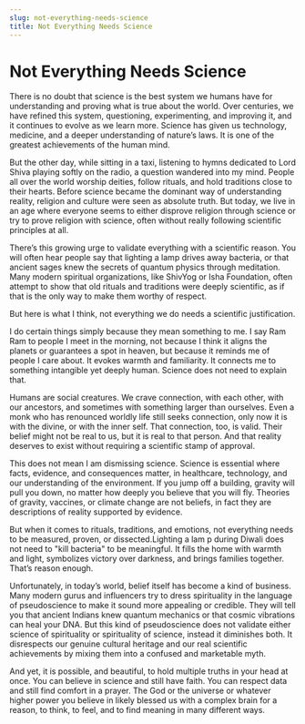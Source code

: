 ```yaml
---
slug: not-everything-needs-science
title: Not Everything Needs Science
---
```


# Not Everything Needs Science

There is no doubt that science is the best system we humans have for understanding and proving what is true about the world. Over centuries, we have refined this system, questioning, experimenting, and improving it, and it continues to evolve as we learn more. Science has given us technology, medicine, and a deeper understanding of nature’s laws. It is one of the greatest achievements of the human mind.

But the other day, while sitting in a taxi, listening to hymns dedicated to Lord Shiva playing softly on the radio, a question wandered into my mind. People all over the world worship deities, follow rituals, and hold traditions close to their hearts. Before science became the dominant way of understanding reality, religion and culture were seen as absolute truth. But today, we live in an age where everyone seems to either disprove religion through science or try to prove religion with science, often without really following scientific principles at all.

There’s this growing urge to validate everything with a scientific reason. You will often hear people say that lighting a lamp drives away bacteria, or that ancient sages knew the secrets of quantum physics through meditation. Many modern spiritual organizations, like ShivYog or Isha Foundation, often attempt to show that old rituals and traditions were deeply scientific, as if that is the only way to make them worthy of respect.

But here is what I think, not everything we do needs a scientific justification.

I do certain things simply because they mean something to me. I say Ram Ram to people I meet in the morning, not because I think it aligns the planets or guarantees a spot in heaven, but because it reminds me of people I care about. It evokes warmth and familiarity. It connects me to something intangible yet deeply human. Science does not need to explain that.

Humans are social creatures. We crave connection, with each other, with our ancestors, and sometimes with something larger than ourselves. Even a monk who has renounced worldly life still seeks connection, only now it is with the divine, or with the inner self. That connection, too, is valid. Their belief might not be real to us, but it is real to that person. And that reality deserves to exist without requiring a scientific stamp of approval.

This does not mean I am dismissing science. Science is essential where facts, evidence, and consequences matter, in healthcare, technology, and our understanding of the environment. If you jump off a building, gravity will pull you down, no matter how deeply you believe that you will fly. Theories of gravity, vaccines, or climate change are not beliefs, in fact they are descriptions of reality supported by evidence.

But when it comes to rituals, traditions, and emotions, not everything needs to be measured, proven, or dissected.Lighting a lam p during Diwali does not need to "kill bacteria" to be meaningful. It fills the home with warmth and light, symbolizes victory over darkness, and brings families together. That’s reason enough.

Unfortunately, in today’s world, belief itself has become a kind of business. Many modern gurus and influencers try to dress spirituality in the language of pseudoscience to make it sound more appealing or credible. They will tell you that ancient Indians knew quantum mechanics or that cosmic vibrations can heal your DNA. But this kind of pseudoscience does not validate either science of spirituality or spirituality of science, instead it diminishes both. It disrespects our genuine cultural heritage and our real scientific achievements by mixing them into a confused and marketable myth.

And yet, it is possible, and beautiful, to hold multiple truths in your head at once. You can believe in science and still have faith. You can respect data and still find comfort in a prayer. The God or the universe or whatever higher power you believe in likely blessed us with a complex brain for a reason, to think, to feel, and to find meaning in many different ways.